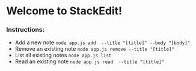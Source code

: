# Welcome to StackEdit!

### Instructions: 

- Add a new note
	`node app.js add  --title "[title]" --body "[body]"  `
- Remove an existing note
` node app.js remove --title "[title]" `
- List all existing notes
`node app.js list  `
- Read an existing note
`node app.js read  --title "[title]" `

